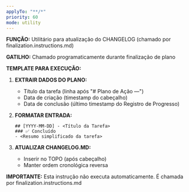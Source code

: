 ```yaml
---
applyTo: "**/*"
priority: 60
mode: utility
---
```

**FUNÇÃO:** Utilitário para atualização do CHANGELOG (chamado por finalization.instructions.md)

**GATILHO:** Chamado programaticamente durante finalização de plano

**TEMPLATE PARA EXECUÇÃO:**

1. **EXTRAIR DADOS DO PLANO:**
   - Título da tarefa (linha após "# Plano de Ação —")
   - Data de criação (timestamp do cabeçalho)  
   - Data de conclusão (último timestamp do Registro de Progresso)

2. **FORMATAR ENTRADA:**
   ```
   ## [YYYY-MM-DD] - <Título da Tarefa>
   ### ✅ Concluído
   - <Resumo simplificado da tarefa>
   ```

3. **ATUALIZAR CHANGELOG.MD:**
   - Inserir no TOPO (após cabeçalho)
   - Manter ordem cronológica reversa

**IMPORTANTE:** Esta instrução não executa automaticamente. É chamada por finalization.instructions.md
